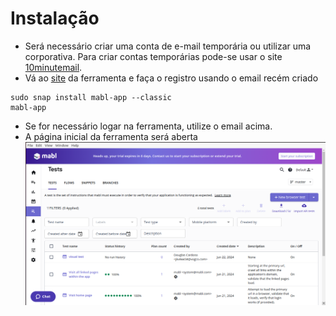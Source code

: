 # Instalação
- Será necessário criar uma conta de e-mail temporária ou utilizar uma corporativa. Para criar contas temporárias pode-se usar o site [10minutemail](https://10minutemail.net/).
- Vá ao [site](https://www.mabl.com/trial-registration) da ferramenta e faça o registro usando o email recém criado

```
sudo snap install mabl-app --classic
mabl-app
```
- Se for necessário logar na ferramenta, utilize o email acima.
- A página inicial da ferramenta será aberta
![alt text](image.png)
